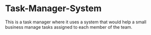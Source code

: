 # Task-Manager-System
This is a task manager where it uses a system that would help a small business manage tasks assigned to each member of the team.
